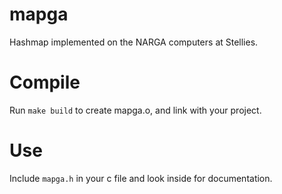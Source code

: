 # mapga
Hashmap implemented on the NARGA computers at Stellies.

# Compile
Run `make build` to create mapga.o, and link with your project.

# Use
Include `mapga.h` in your c file and look inside for documentation.

